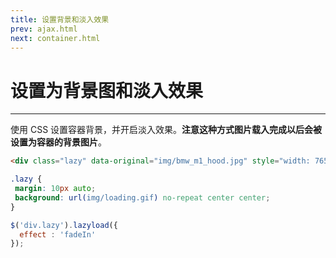 ```yaml
---
title: 设置背景和淡入效果
prev: ajax.html
next: container.html
---
```


# 设置为背景图和淡入效果
---

使用 CSS 设置容器背景，并开启淡入效果。**注意这种方式图片载入完成以后会被设置为容器的背景图片**。

```html
<div class="lazy" data-original="img/bmw_m1_hood.jpg" style="width: 765px; height: 574px;"></div>
```

```css
.lazy {
 margin: 10px auto;
 background: url(img/loading.gif) no-repeat center center;
}
```

```js
$('div.lazy').lazyload({
  effect : 'fadeIn'
});
```

<style>
  .lazy {
    margin: 10px auto;
    background: url(img/loading.gif) no-repeat center center;
  }
</style>

<div class="lazy" data-original="img/bmw_m1_hood.jpg"
     style="width: 765px; height: 574px;"></div>
<div class="lazy" data-original="img/bmw_m1_side.jpg"
     style="width: 765px; height: 574px;"></div>
<div class="lazy" data-original="img/viper_1.jpg"
     style="width: 765px; height: 574px;"></div>
<div class="lazy" data-original="img/viper_corner.jpg"
     style="width: 765px; height: 574px;"></div>
<div class="lazy" data-original="img/bmw_m3_gt.jpg"
     style="width: 765px; height: 574px;"></div>
<div class="lazy" data-original="img/corvette_pitstop.jpg"
     style="width: 765px; height: 574px;"></div>
<div class="lazy" data-original="https://farm8.staticflickr.com/7576/16276428075_b3dbfdb402_k.jpg"
     style="width: 765px; height: 574px;"></div>

<script src="../amazeui.lazyload.js"></script>
<script>
  $(function() {
    $("div.lazy").lazyload({
      effect: "fadeIn"
    });
  });
</script>
